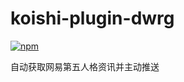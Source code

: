 # koishi-plugin-dwrg

[![npm](https://img.shields.io/npm/v/koishi-plugin-dwrg?style=flat-square)](https://www.npmjs.com/package/koishi-plugin-dwrg)

自动获取网易第五人格资讯并主动推送
